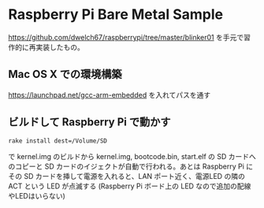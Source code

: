 Raspberry Pi Bare Metal Sample
==============================

https://github.com/dwelch67/raspberrypi/tree/master/blinker01
を手元で習作的に再実装したもの。

Mac OS X での環境構築
---------------------

https://launchpad.net/gcc-arm-embedded を入れてパスを通す

ビルドして Raspberry Pi で動かす
--------------------------------

```
rake install dest=/Volume/SD
```

で kernel.img のビルドから kernel.img, bootcode.bin, start.elf の SD カードへのコピーと SD カードのイジェクトが自動で行われる。あとは Raspberry Pi にその SD カードを挿して電源を入れると、LAN ポート近く、電源LED の隣の ACT という LED が点滅する (Raspberry Pi ボード上の LED なので追加の配線やLEDはいらない)
